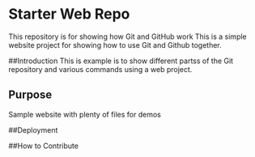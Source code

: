 # Starter Web Repo

This repository is for showing how Git and GitHub work
This is a simple website project for showing how to use Git and Github together.

##Introduction
This is example is to show different partss of the Git repository and various commands using a web project.

## Purpose

Sample website with plenty of files for demos

##Deployment

##How to Contribute